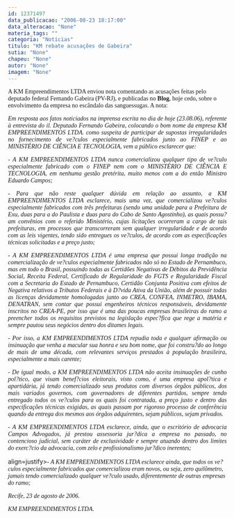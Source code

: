 ```yaml
---
id: 12371497
data_publicacao: "2006-08-23 18:17:00"
data_alteracao: "None"
materia_tags: ""
categoria: "Notícias"
titulo: "KM rebate acusações de Gabeira"
sutia: "None"
chapeu: "None"
autor: "None"
imagem: "None"
---
```

<p><P><FONT face=Verdana>A KM Empreendimentos LTDA enviou nota comentando as acusações feitas pelo deputado federal Fernando Gabeira (PV-RJ), e publicadas no <STRONG>Blog</STRONG>, hoje cedo,&nbsp;sobre o envolvimento da empresa no escândalo das sanguessugas. A nota:</FONT></P></p>
<p><P align=justify><FONT face=Verdana><EM>Em resposta aos fatos noticiados na imprensa escrita no dia de hoje (23.08.06), referente à entrevista do il. Deputado Fernando Gabeira, colocando o bom nome da empresa KM EMPREENDIMENTOS LTDA. como suspeita de participar de supostas irregularidades no fornecimento de ve?culos especialmente fabricados junto ao FINEP e ao MINISTÉRIO DE CIÊNCIA E TECNOLOGIA, vem a público esclarecer que:</EM></FONT></P><FONT face=Verdana></p>
<p><P align=justify><EM></EM></P></FONT></p>
<p><P align=justify><FONT face=Verdana><EM>- A KM EMPREENDIMENTOS LTDA nunca comercializou qualquer tipo de ve?culo especialmente fabricado com o FINEP nem com o MINISTÉRIO DE CIÊNCIA E TECNOLOGIA, em nenhuma gestão pretérita, muito menos com a do então Ministro Eduardo Campos;</EM></FONT></P><FONT face=Verdana></p>
<p><P align=justify><EM></EM></P></FONT></p>
<p><P align=justify><FONT face=Verdana><EM>- Para que não reste qualquer dúvida em relação ao assunto, a KM EMPREENDIMENTOS LTDA esclarece, mais uma vez, que comercializou ve?culos especialmente fabricados com três prefeituras (sendo uma unidade para a Prefeitura de Exu, duas para a do Paulista e duas para do Cabo de Santo Agostinho), as quais possu?am convênios com o referido Ministério, cujas licitações ocorreram a cargo de tais prefeituras, em processos que transcorreram sem qualquer irregularidade e de acordo com as leis vigentes, tendo sido entregues os ve?culos, de acordo com as especificações técnicas solicitadas e a preço justo;</EM></FONT></P><FONT face=Verdana></p>
<p><P align=justify><EM></EM></P></FONT></p>
<p><P align=justify><FONT face=Verdana><EM>- A KM EMPREENDIMENTOS LTDA é uma empresa que possui longa tradição na comercialização de ve?culos especialmente fabricados não só no Estado de Pernambuco, mas em todo o Brasil, possuindo todas as Certidões Negativas de Débitos da Previdência Social, Receita Federal, Certificado de Regularidade do FGTS e Regularidade Fiscal com a Secretaria do Estado de Pernambuco, Certidão Conjunta Positiva com efeitos de Negativa relativos a Tributos Federais e à D?vida Ativa da União, além de possuir todas as licenças devidamente homologadas junto ao CREA, CONFEA, INMETRO, IBAMA, DENATRAN, sem contar que possui engenheiros técnicos responsáveis, devidamente inscritos no CREA-PE, por isso que é uma das poucas empresas brasileiras do ramo a preencher todos os requisitos previstos na legislação espec?fica que rege a matéria e sempre pautou seus negócios dentro dos ditames legais.</EM></FONT></P><FONT face=Verdana></p>
<p><P align=justify><EM></EM></P></FONT></p>
<p><P align=justify><FONT face=Verdana><EM>- Por isso, a KM EMPREENDIMENTOS LTDA repudia toda e qualquer afirmação ou insinuação que venha a macular sua honra e seu bom nome, que foi constru?do ao longo de mais de uma década, com relevantes serviços prestados à população brasileira, especialmente a mais carente;</EM></FONT></P><FONT face=Verdana></p>
<p><P align=justify><EM></EM></P></FONT></p>
<p><P align=justify><FONT face=Verdana><EM>- De igual modo, a KM EMPREENDIMENTOS LTDA não aceita insinuações de cunho pol?tico, que visam benef?cios eleitorais, visto como, é uma empresa apol?tica e apartidária, já tendo comercializado seus produtos com diversos órgãos públicos, dos mais variados governos, com governadores de diferentes partidos, sempre tendo entregado todos os ve?culos para os quais foi contratada, a preço justo e dentro das especificações técnicas exigidas, as quais passam por rigoroso processo de conferência quando da entrega dos mesmos aos órgãos adquirentes, sejam públicos, sejam privados.</EM></FONT></P><FONT face=Verdana></p>
<p><P align=justify><EM></EM></P></FONT></p>
<p><P align=justify><FONT face=Verdana><EM>- A KM EMPREENDIMENTOS LTDA esclarece, ainda, que o escritório de advocacia Campos Advogados, já prestou assessoria jur?dica a empresa no passado, no contencioso judicial, sem caráter de exclusividade e sempre atuando dentro dos limites do exerc?cio da advocacia, com zelo e profissionalismo jur?dico inerentes;</EM></FONT></P><FONT face=Verdana></p>
<p><P align=justify><EM></EM></P></FONT></p>
<p><P</p>
<p> align=justify><FONT face=Verdana><EM>- A KM EMPREENDIMENTOS LTDA esclarece ainda, que todos os ve?culos especialmente fabricados que comercializou eram novos, ou seja, zero quilômetro, jamais tendo comercializado qualquer ve?culo usado, diferentemente de outras empresas do ramo; </EM></FONT></P><FONT face=Verdana></p>
<p><P align=justify><EM></EM></P></FONT><FONT face=\"Times New Roman\"></p>
<p><P align=justify><FONT face=Verdana><EM>Recife, 23 de agosto de 2006.</EM></FONT></P></p>
<p><P align=justify><FONT face=Verdana><EM></EM></FONT></P></p>
<p><P align=justify><FONT face=Verdana><EM>KM EMPREENDIMENTOS LTDA</EM>.</FONT></P></FONT> </p>
